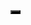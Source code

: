 <html>
  <body>
    <a href=phantom-games.netlify.app>
      <button style="background-color: black; color: purple;"></button>
    </a>
  </body>
</html>

